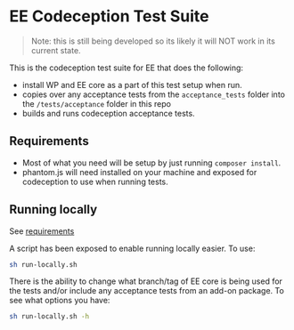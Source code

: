 # EE Codeception Test Suite

> Note: this is still being developed so its likely it will NOT work in its current state.

This is the codeception test suite for EE that does the following:

- install WP and EE core as a part of this test setup when run.
- copies over any acceptance tests from the `acceptance_tests` folder into the `/tests/acceptance` folder in this repo
- builds and runs codeception acceptance tests.

## Requirements

- Most of what you need will be setup by just running `composer install`.
- phantom.js will need installed on your machine and exposed for codeception to use when running tests.

## Running locally

See [requirements](#requirements)

A script has been exposed to enable running locally easier.  To use:

```bash
sh run-locally.sh
```

There is the ability to change what branch/tag of EE core is being used for the tests and/or include any acceptance tests
from an add-on package.  To see what options you have:

```bash
sh run-locally.sh -h
```
